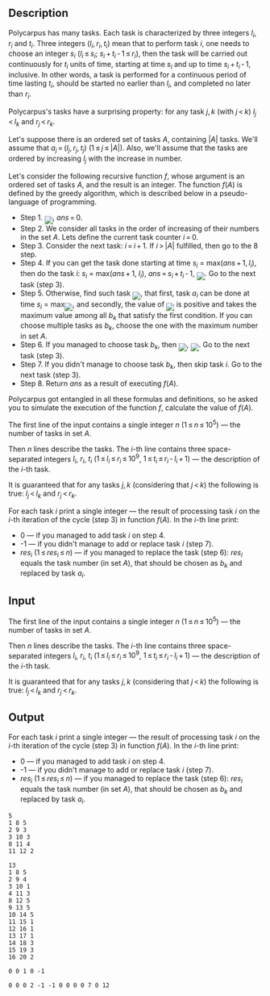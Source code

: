 ## Description

<div><p>Polycarpus has many tasks. Each task is characterized by three integers <span class="tex-span"><i>l</i><sub class="lower-index"><i>i</i></sub></span>, <span class="tex-span"><i>r</i><sub class="lower-index"><i>i</i></sub></span> and <span class="tex-span"><i>t</i><sub class="lower-index"><i>i</i></sub></span>. Three integers <span class="tex-span">(<i>l</i><sub class="lower-index"><i>i</i></sub>, <i>r</i><sub class="lower-index"><i>i</i></sub>, <i>t</i><sub class="lower-index"><i>i</i></sub>)</span> mean that to perform task <span class="tex-span"><i>i</i></span>, one needs to choose an integer <span class="tex-span"><i>s</i><sub class="lower-index"><i>i</i></sub></span> <span class="tex-span">(<i>l</i><sub class="lower-index"><i>i</i></sub> ≤ <i>s</i><sub class="lower-index"><i>i</i></sub>;&nbsp;<i>s</i><sub class="lower-index"><i>i</i></sub> + <i>t</i><sub class="lower-index"><i>i</i></sub> - 1 ≤ <i>r</i><sub class="lower-index"><i>i</i></sub>)</span>, then the task will be carried out continuously for <span class="tex-span"><i>t</i><sub class="lower-index"><i>i</i></sub></span> units of time, starting at time <span class="tex-span"><i>s</i><sub class="lower-index"><i>i</i></sub></span> and up to time <span class="tex-span"><i>s</i><sub class="lower-index"><i>i</i></sub> + <i>t</i><sub class="lower-index"><i>i</i></sub> - 1</span>, inclusive. In other words, a task is performed for a continuous period of time lasting <span class="tex-span"><i>t</i><sub class="lower-index"><i>i</i></sub></span>, should be started no earlier than <span class="tex-span"><i>l</i><sub class="lower-index"><i>i</i></sub></span>, and completed no later than <span class="tex-span"><i>r</i><sub class="lower-index"><i>i</i></sub></span>.</p><p>Polycarpus's tasks have a surprising property: for any task <span class="tex-span"><i>j</i>, <i>k</i></span> (with <span class="tex-span"><i>j</i> &lt; <i>k</i></span>) <span class="tex-span"><i>l</i><sub class="lower-index"><i>j</i></sub> &lt; <i>l</i><sub class="lower-index"><i>k</i></sub></span> and <span class="tex-span"><i>r</i><sub class="lower-index"><i>j</i></sub> &lt; <i>r</i><sub class="lower-index"><i>k</i></sub></span>.</p><p>Let's suppose there is an ordered set of tasks <span class="tex-span"><i>A</i></span>, containing <span class="tex-span">|<i>A</i>|</span> tasks. We'll assume that <span class="tex-span"><i>a</i><sub class="lower-index"><i>j</i></sub> = (<i>l</i><sub class="lower-index"><i>j</i></sub>, <i>r</i><sub class="lower-index"><i>j</i></sub>, <i>t</i><sub class="lower-index"><i>j</i></sub>)</span> <span class="tex-span">(1 ≤ <i>j</i> ≤ |<i>A</i>|)</span>. Also, we'll assume that the tasks are ordered by increasing <span class="tex-span"><i>l</i><sub class="lower-index"><i>j</i></sub></span> with the increase in number.</p><p>Let's consider the following recursive function <span class="tex-span"><i>f</i></span>, whose argument is an ordered set of tasks <span class="tex-span"><i>A</i></span>, and the result is an integer. The function <span class="tex-span"><i>f</i>(<i>A</i>)</span> is defined by the greedy algorithm, which is described below in a pseudo-language of programming.</p><ul> <li> Step 1. <img align="middle" class="tex-formula" src="file://V2XuFdNt.png" style="max-width: 100.0%;max-height: 100.0%;">, <span class="tex-span"><i>ans</i> = 0</span>. </li><li> Step 2. We consider all tasks in the order of increasing of their numbers in the set <span class="tex-span"><i>A</i></span>. Lets define the current task counter <span class="tex-span"><i>i</i> = 0</span>. </li><li> Step 3. Consider the next task: <span class="tex-span"><i>i</i> = <i>i</i> + 1</span>. If <span class="tex-span"><i>i</i> &gt; |<i>A</i>|</span> fulfilled, then go to the 8 step. </li><li> Step 4. If you can get the task done starting at time <span class="tex-span"><i>s</i><sub class="lower-index"><i>i</i></sub></span> = max<span class="tex-span">(<i>ans</i> + 1, <i>l</i><sub class="lower-index"><i>i</i></sub>)</span>, then do the task <span class="tex-span"><i>i</i></span>: <span class="tex-span"><i>s</i><sub class="lower-index"><i>i</i></sub></span> = max(<span class="tex-span"><i>ans</i> + 1</span>, <span class="tex-span"><i>l</i><sub class="lower-index"><i>i</i></sub></span>), <span class="tex-span"><i>ans</i> = <i>s</i><sub class="lower-index"><i>i</i></sub> + <i>t</i><sub class="lower-index"><i>i</i></sub> - 1</span>, <img align="middle" class="tex-formula" src="file://vC9QLyjS.png" style="max-width: 100.0%;max-height: 100.0%;">. Go to the next task (step 3). </li><li> Step 5. Otherwise, find such task <img align="middle" class="tex-formula" src="file://U1Vpumdi.png" style="max-width: 100.0%;max-height: 100.0%;">, that first, task <span class="tex-span"><i>a</i><sub class="lower-index"><i>i</i></sub></span> can be done at time <span class="tex-span"><i>s</i><sub class="lower-index"><i>i</i></sub></span> = max<img align="middle" class="tex-formula" src="file://faN64M4G.png" style="max-width: 100.0%;max-height: 100.0%;">, and secondly, the value of <img align="middle" class="tex-formula" src="file://bXG59Amn.png" style="max-width: 100.0%;max-height: 100.0%;"> is positive and takes the maximum value among all <span class="tex-span"><i>b</i><sub class="lower-index"><i>k</i></sub></span> that satisfy the first condition. If you can choose multiple tasks as <span class="tex-span"><i>b</i><sub class="lower-index"><i>k</i></sub></span>, choose the one with the maximum number in set <span class="tex-span"><i>A</i></span>. </li><li> Step 6. If you managed to choose task <span class="tex-span"><i>b</i><sub class="lower-index"><i>k</i></sub></span>, then <img align="middle" class="tex-formula" src="file://jncMvQvp.png" style="max-width: 100.0%;max-height: 100.0%;">, <img align="middle" class="tex-formula" src="file://WJfYpVAA.png" style="max-width: 100.0%;max-height: 100.0%;">. Go to the next task (step 3). </li><li> Step 7. If you didn't manage to choose task <span class="tex-span"><i>b</i><sub class="lower-index"><i>k</i></sub></span>, then skip task <span class="tex-span"><i>i</i></span>. Go to the next task (step 3). </li><li> Step 8. Return <span class="tex-span"><i>ans</i></span> as a result of executing <span class="tex-span"><i>f</i>(<i>A</i>)</span>. </li></ul><p>Polycarpus got entangled in all these formulas and definitions, so he asked you to simulate the execution of the function <span class="tex-span"><i>f</i></span>, calculate the value of <span class="tex-span"><i>f</i>(<i>A</i>)</span>.</p></div><div class="input-specification"><p>The first line of the input contains a single integer <span class="tex-span"><i>n</i></span> (<span class="tex-span">1 ≤ <i>n</i> ≤ 10<sup class="upper-index">5</sup></span>) — the number of tasks in set <span class="tex-span"><i>A</i></span>. </p><p>Then <span class="tex-span"><i>n</i></span> lines describe the tasks. The <span class="tex-span"><i>i</i></span>-th line contains three space-separated integers <span class="tex-span"><i>l</i><sub class="lower-index"><i>i</i></sub></span>, <span class="tex-span"><i>r</i><sub class="lower-index"><i>i</i></sub></span>, <span class="tex-span"><i>t</i><sub class="lower-index"><i>i</i></sub></span> (<span class="tex-span">1 ≤ <i>l</i><sub class="lower-index"><i>i</i></sub> ≤ <i>r</i><sub class="lower-index"><i>i</i></sub> ≤ 10<sup class="upper-index">9</sup></span>, <span class="tex-span">1 ≤ <i>t</i><sub class="lower-index"><i>i</i></sub> ≤ <i>r</i><sub class="lower-index"><i>i</i></sub> - <i>l</i><sub class="lower-index"><i>i</i></sub> + 1</span>) — the description of the <span class="tex-span"><i>i</i></span>-th task.</p><p>It is guaranteed that for any tasks <span class="tex-span"><i>j</i>, <i>k</i></span> (considering that <span class="tex-span"><i>j</i> &lt; <i>k</i></span>) the following is true: <span class="tex-span"><i>l</i><sub class="lower-index"><i>j</i></sub> &lt; <i>l</i><sub class="lower-index"><i>k</i></sub></span> and <span class="tex-span"><i>r</i><sub class="lower-index"><i>j</i></sub> &lt; <i>r</i><sub class="lower-index"><i>k</i></sub></span>.</p></div><div class="output-specification"><p>For each task <span class="tex-span"><i>i</i></span> print a single integer — the result of processing task <span class="tex-span"><i>i</i></span> on the <span class="tex-span"><i>i</i></span>-th iteration of the cycle (step 3) in function <span class="tex-span"><i>f</i>(<i>A</i>)</span>. In the <span class="tex-span"><i>i</i></span>-th line print:</p><ul> <li> 0 — if you managed to add task <span class="tex-span"><i>i</i></span> on step 4. </li><li> -1 — if you didn't manage to add or replace task <span class="tex-span"><i>i</i></span> (step 7). </li><li> <span class="tex-span"><i>res</i><sub class="lower-index"><i>i</i></sub></span> (<span class="tex-span">1 ≤ <i>res</i><sub class="lower-index"><i>i</i></sub> ≤ <i>n</i></span>) — if you managed to replace the task (step 6): <span class="tex-span"><i>res</i><sub class="lower-index"><i>i</i></sub></span> equals the task number (in set <span class="tex-span"><i>A</i></span>), that should be chosen as <span class="tex-span"><i>b</i><sub class="lower-index"><i>k</i></sub></span> and replaced by task <span class="tex-span"><i>a</i><sub class="lower-index"><i>i</i></sub></span>. </li></ul></div>

## Input

<p>The first line of the input contains a single integer <span class="tex-span"><i>n</i></span> (<span class="tex-span">1 ≤ <i>n</i> ≤ 10<sup class="upper-index">5</sup></span>) — the number of tasks in set <span class="tex-span"><i>A</i></span>. </p><p>Then <span class="tex-span"><i>n</i></span> lines describe the tasks. The <span class="tex-span"><i>i</i></span>-th line contains three space-separated integers <span class="tex-span"><i>l</i><sub class="lower-index"><i>i</i></sub></span>, <span class="tex-span"><i>r</i><sub class="lower-index"><i>i</i></sub></span>, <span class="tex-span"><i>t</i><sub class="lower-index"><i>i</i></sub></span> (<span class="tex-span">1 ≤ <i>l</i><sub class="lower-index"><i>i</i></sub> ≤ <i>r</i><sub class="lower-index"><i>i</i></sub> ≤ 10<sup class="upper-index">9</sup></span>, <span class="tex-span">1 ≤ <i>t</i><sub class="lower-index"><i>i</i></sub> ≤ <i>r</i><sub class="lower-index"><i>i</i></sub> - <i>l</i><sub class="lower-index"><i>i</i></sub> + 1</span>) — the description of the <span class="tex-span"><i>i</i></span>-th task.</p><p>It is guaranteed that for any tasks <span class="tex-span"><i>j</i>, <i>k</i></span> (considering that <span class="tex-span"><i>j</i> &lt; <i>k</i></span>) the following is true: <span class="tex-span"><i>l</i><sub class="lower-index"><i>j</i></sub> &lt; <i>l</i><sub class="lower-index"><i>k</i></sub></span> and <span class="tex-span"><i>r</i><sub class="lower-index"><i>j</i></sub> &lt; <i>r</i><sub class="lower-index"><i>k</i></sub></span>.</p>

## Output

<p>For each task <span class="tex-span"><i>i</i></span> print a single integer — the result of processing task <span class="tex-span"><i>i</i></span> on the <span class="tex-span"><i>i</i></span>-th iteration of the cycle (step 3) in function <span class="tex-span"><i>f</i>(<i>A</i>)</span>. In the <span class="tex-span"><i>i</i></span>-th line print:</p><ul> <li> 0 — if you managed to add task <span class="tex-span"><i>i</i></span> on step 4. </li><li> -1 — if you didn't manage to add or replace task <span class="tex-span"><i>i</i></span> (step 7). </li><li> <span class="tex-span"><i>res</i><sub class="lower-index"><i>i</i></sub></span> (<span class="tex-span">1 ≤ <i>res</i><sub class="lower-index"><i>i</i></sub> ≤ <i>n</i></span>) — if you managed to replace the task (step 6): <span class="tex-span"><i>res</i><sub class="lower-index"><i>i</i></sub></span> equals the task number (in set <span class="tex-span"><i>A</i></span>), that should be chosen as <span class="tex-span"><i>b</i><sub class="lower-index"><i>k</i></sub></span> and replaced by task <span class="tex-span"><i>a</i><sub class="lower-index"><i>i</i></sub></span>. </li></ul>





```input1
5
1 8 5
2 9 3
3 10 3
8 11 4
11 12 2

```




```input2
13
1 8 5
2 9 4
3 10 1
4 11 3
8 12 5
9 13 5
10 14 5
11 15 1
12 16 1
13 17 1
14 18 3
15 19 3
16 20 2

```




```output1
0 0 1 0 -1
```




```output2
0 0 0 2 -1 -1 0 0 0 0 7 0 12
```


